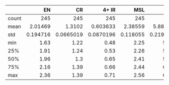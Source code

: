 |       |         EN |          CR |       4+ IR |        MSL |          d |   MorphoNo |      SSA |         M |   CationNo |    AnionNo |        CD |       Cs |
|:------|-----------:|------------:|------------:|-----------:|-----------:|-----------:|---------:|----------:|-----------:|-----------:|----------:|---------:|
| count | 245        | 245         | 245         | 245        | 245        | 245        | 245      | 245       |  245       | 245        | 245       |  245     |
| mean  |   2.01469  |   1.3102    |   0.603633  |   2.38559  |   5.88445  |   3.1102   |  36.9567 |   2.44694 |    1.50612 |   1.26122  |   5.42531 |  354.81  |
| std   |   0.194716 |   0.0665019 |   0.0870196 |   0.118055 |   0.219767 |   0.863714 |  41.0144 |   1.86239 |    0.88531 |   0.484521 |   6.61462 |  372.783 |
| min   |   1.63     |   1.22      |   0.48      |   2.25     |   5.59     |   1        |   3.63   |   0.5     |    1       |   1        |   0.1     |    7.6   |
| 25%   |   1.91     |   1.24      |   0.53      |   2.26     |   5.73     |   2        |  12.8    |   1       |    1       |   1        |   1       |  102     |
| 50%   |   1.96     |   1.3       |   0.65      |   2.41     |   5.89     |   3        |  22      |   2       |    1       |   1        |   3       |  175.4   |
| 75%   |   2.16     |   1.39      |   0.66      |   2.44     |   6.15     |   4        |  52.44   |   2       |    2       |   1        |   8       |  499     |
| max   |   2.36     |   1.39      |   0.71      |   2.56     |   6.18     |   4        | 326.2    |   8       |    4       |   3        |  50       | 1725     |
